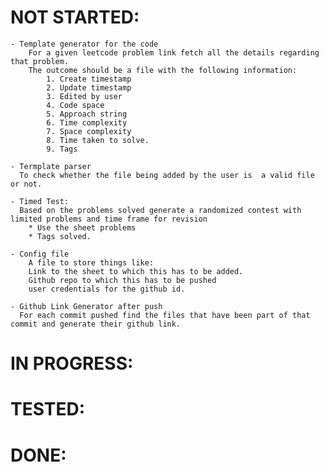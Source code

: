 # NOT STARTED:

	- Template generator for the code
		For a given leetcode problem link fetch all the details regarding that problem.
		The outcome should be a file with the following information:
			1. Create timestamp
			2. Update timestamp
			3. Edited by user
			4. Code space
			5. Approach string
			6. Time complexity
			7. Space complexity
			8. Time taken to solve.
			9. Tags
	
	- Termplate parser
	  To check whether the file being added by the user is  a valid file or not.

	- Timed Test:
	  Based on the problems solved generate a randomized contest with limited problems and time frame for revision
	  	* Use the sheet problems
		* Tags solved.

	- Config file
		A file to store things like:
		Link to the sheet to which this has to be added.
		Github repo to which this has to be pushed
		user credentials for the github id.

  	- Github Link Generator after push
  	  For each commit pushed find the files that have been part of that commit and generate their github link.

# IN PROGRESS:

# TESTED:

# DONE: